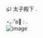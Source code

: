 ໒꒱   太子殿下 .

⋆｡‧˚ʚ🍓  : .  
![image](https://github.com/user-attachments/assets/f5334c69-92cc-4816-8169-4d9e1c1ff63d)

